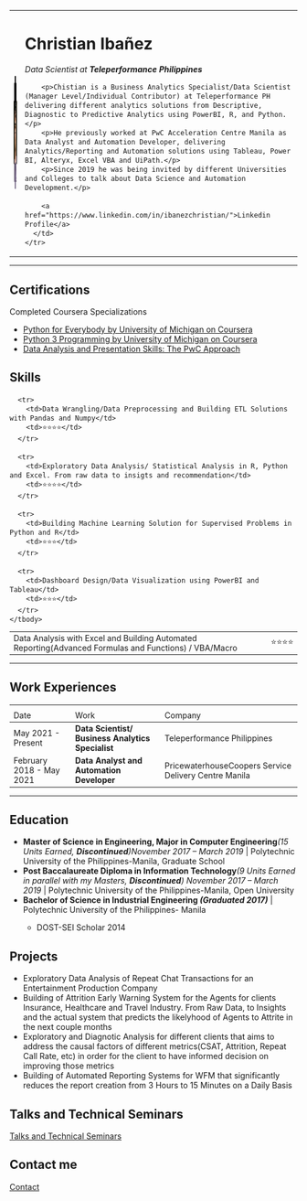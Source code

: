 <!DOCTYPE html>
<html lang="en" dir="ltr">

<head>
  <meta charset="utf-8">
  <meta name="description" content="Christian Ibañez's Personal Website">
  <meta name="keywords" content="HTML, CSS, JavaScript">
  <meta name="author" content="Christian Ibanez">
  <meta name="viewport" content="width=device-width, initial-scale=1.0">

  <title>Christian Ibañez</title>
</head>

<body>

  <table cellspacing = "20">
    <tr>
      <td>
        <img src="images/Linkedin DP.png" alt="Christian's Linkedin DP",width="150" height="200">
      </td>
      <td>
        <h1>Christian Ibañez</h1>
        <p><em>Data Scientist at <strong>Teleperformance Philippines</strong></em></p>

        <p>Chistian is a Business Analytics Specialist/Data Scientist (Manager Level/Individual Contributor) at Teleperformance PH delivering different analytics solutions from Descriptive, Diagnostic to Predictive Analytics using PowerBI, R, and Python.</p>
        <p>He previously worked at PwC Acceleration Centre Manila as Data Analyst and Automation Developer, delivering Analytics/Reporting and Automation solutions using Tableau, Power BI, Alteryx, Excel VBA and UiPath.</p>
        <p>Since 2019 he was being invited by different Universities and Colleges to talk about Data Science and Automation Development.</p>

        <a href="https://www.linkedin.com/in/ibanezchristian/">Linkedin Profile</a>
      </td>
    </tr>
  </table>

  <hr>

  <h2>Certifications</h2>
  <p>Completed Coursera Specializations</p>
    <ul>
      <li><a href="https://www.coursera.org/account/accomplishments/specialization/certificate/JR97GN8H8K8C">Python for Everybody by University of Michigan on Coursera</a></li>
      <li><a href="https://www.coursera.org/account/accomplishments/specialization/certificate/LTXNXRQLEYAL">Python 3 Programming by University of Michigan on Coursera</a></li>
      <li><a href="https://www.coursera.org/account/accomplishments/specialization/certificate/49ZSCNWQXGJ6">Data Analysis and Presentation Skills: The PwC Approach</a></li>
    </ul>

  <h2>Skills</h2>
  <table cellspacing = "5">
    <tbody>
      <tr>
        <td>Data Analysis with Excel and Building Automated Reporting(Advanced Formulas and Functions) / VBA/Macro</td>
        <td>⭐⭐⭐⭐</td>
      </tr>

      <tr>
        <td>Data Wrangling/Data Preprocessing and Building ETL Solutions with Pandas and Numpy</td>
        <td>⭐⭐⭐⭐</td>
      </tr>

      <tr>
        <td>Exploratory Data Analysis/ Statistical Analysis in R, Python and Excel. From raw data to insigts and recommendation</td>
        <td>⭐⭐⭐⭐</td>
      </tr>

      <tr>
        <td>Building Machine Learning Solution for Supervised Problems in Python and R</td>
        <td>⭐⭐⭐</td>
      </tr>

      <tr>
        <td>Dashboard Design/Data Visualization using PowerBI and Tableau</td>
        <td>⭐⭐⭐</td>
      </tr>
    </tbody>
  </table>

  <hr>

  <h2>Work Experiences</h2>

  <table cellspacing = "10">
    <th>
      <tr>
        <td>Date</td>
        <td>Work</td>
        <td>Company</td>
      </tr>
    </th>
      <tbody>
        <tr>
          <td>May 2021 - Present</td>
          <td><strong>Data Scientist/ Business Analytics Specialist </strong></td>
          <td>Teleperformance Philippines</td>
        </tr>
        <tr>
          <td> February 2018 - May 2021</td>
          <td><strong>Data Analyst and Automation Developer </strong></td>
          <td>PricewaterhouseCoopers Service Delivery Centre Manila</td>
        </tr>
      </tbody>
    <tfoot>
    </tfoot>

  </table>
  <hr>

  <h2>Education</h2>
  <ul>
    <li><strong>Master of Science in Engineering, Major in Computer Engineering</strong><em>(15 Units Earned, <strong>Discontinued</strong>)November 2017 – March 2019</em> | Polytechnic University of the Philippines-Manila, Graduate School</li>
    <li><strong>Post Baccalaureate Diploma in Information Technology</strong><em>(9 Units Earned in parallel with my Masters, <strong>Discontinued</strong>) November 2017 – March 2019</em> | Polytechnic University of the Philippines-Manila, Open University</li>
    <li><strong>Bachelor of Science in Industrial Engineering</strong><em><strong> (Graduated 2017)</strong></em> | Polytechnic University of the Philippines- Manila</li>
        <ul>
          <li>DOST-SEI Scholar 2014</li>
        </ul>
  </ul>

  <h2>Projects</h2>
    <ul>
      <li>Exploratory Data Analysis of Repeat Chat Transactions for an Entertainment Production Company</li>
      <li>Building of Attrition Early Warning System for the Agents for clients Insurance, Healthcare and Travel Industry. From Raw Data, to Insights and the actual system that predicts the likelyhood of Agents to Attrite in the next couple months</li>
      <li>Exploratory and Diagnotic Analysis for different clients that aims to address the causal factors of different metrics(CSAT, Attrition, Repeat Call Rate, etc) in order for the client to have informed decision on improving those metrics</li>
      <li>Building of Automated Reporting Systems for WFM that significantly reduces the report creation from 3 Hours to 15 Minutes on a Daily Basis</li>
    </ul>

  <h2>Talks and Technical Seminars</h2>
  <a href="Talks and Seminars.html">Talks and Technical Seminars</a>

  <h2>Contact me</h2>
  <a href="Contact Me.html">Contact</a>

</body>

</html>
